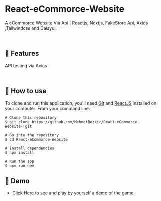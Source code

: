 # React-eCommorce-Website


A eCommorce Website Via Api | Reactjs, Nextjs, FakeStore Api, Axios ,Tailwindcss and Daisyui.


<p align="center"> 

<br> 
  
  :wrench: Features 
  ------------------------

  
API testing via Axios.
  
<br> 
 
  ## :book: How to use
To clone and run this application, you'll need [Git](https://git-scm.com/downloads) and [ReactJS](https://reactjs.org/docs/getting-started.html) installed on your computer. From your command line:

```
# Clone this repository
$ git clone https://github.com/MehmetBozkir/React-eCommorce-Website-.git

# Go into the repository
$ cd React-eCommorce-Website

# Install dependencies
$ npm install

# Run the app
$ npm run dev
```
## :link: Demo
  - <a target="_blank" href="https://react-ecommorce-website-x.netlify.app/"> Click Here </a> to see and play by yourself a demo of the game.

<br> 
